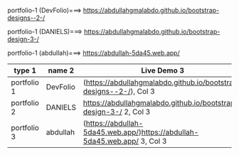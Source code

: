  portfolio-1 (DevFolio)===> https://abdullahgmalabdo.github.io/bootstrap-designs--2-/

 portfolio-1 (DANIELS)===> https://abdullahgmalabdo.github.io/bootstrap-design-3-/

portfolio-1 (abdullah)===> https://abdullah-5da45.web.app/

 
  | type 1 | name 2 | Live Demo 3 |
|----------|----------|----------|
| portfolio 1| DevFolio | (https://abdullahgmalabdo.github.io/bootstrap-designs--2-/), Col 3 |
| portfolio 2| DANIELS  |  https://abdullahgmalabdo.github.io/bootstrap-design-3-/ 2, Col 3 |
| portfolio 3| abdullah | (https://abdullah-5da45.web.app/)https://abdullah-5da45.web.app/ 3, Col 3 |
